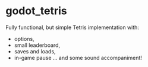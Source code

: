 # godot_tetris
Fully functional, but simple Tetris implementation with:
* options,
* small leaderboard,
* saves and loads,
* in-game pause
... and some sound accompaniment!
